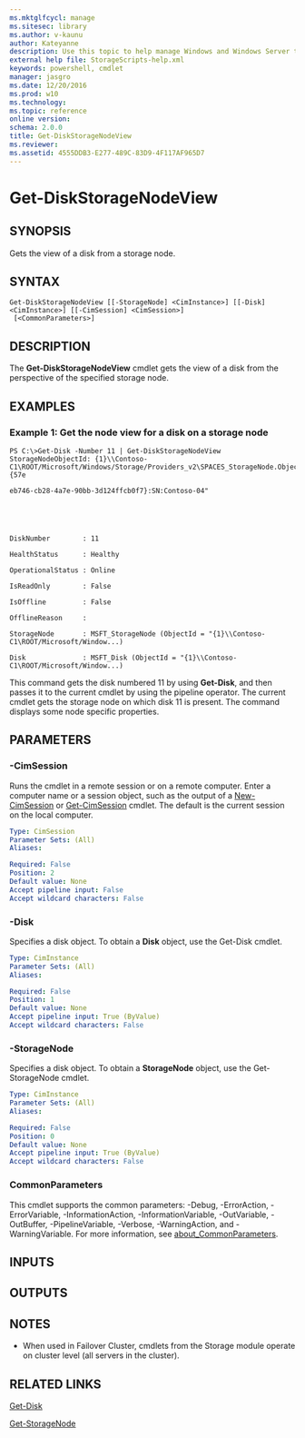 ```yaml
---
ms.mktglfcycl: manage
ms.sitesec: library
ms.author: v-kaunu
author: Kateyanne
description: Use this topic to help manage Windows and Windows Server technologies with Windows PowerShell.
external help file: StorageScripts-help.xml
keywords: powershell, cmdlet
manager: jasgro
ms.date: 12/20/2016
ms.prod: w10
ms.technology: 
ms.topic: reference
online version:
schema: 2.0.0
title: Get-DiskStorageNodeView
ms.reviewer:
ms.assetid: 4555DDB3-E277-489C-83D9-4F117AF965D7
---
```


# Get-DiskStorageNodeView

## SYNOPSIS
Gets the view of a disk from a storage node.

## SYNTAX

```
Get-DiskStorageNodeView [[-StorageNode] <CimInstance>] [[-Disk] <CimInstance>] [[-CimSession] <CimSession>]
 [<CommonParameters>]
```

## DESCRIPTION
The **Get-DiskStorageNodeView** cmdlet gets the view of a disk from the perspective of the specified storage node.

## EXAMPLES

### Example 1: Get the node view for a disk on a storage node
```
PS C:\>Get-Disk -Number 11 | Get-DiskStorageNodeView
StorageNodeObjectId: {1}\\Contoso-C1\ROOT/Microsoft/Windows/Storage/Providers_v2\SPACES_StorageNode.ObjectId="{57e

eb746-cb28-4a7e-90bb-3d124ffcb0f7}:SN:Contoso-04"





DiskNumber        : 11

HealthStatus      : Healthy

OperationalStatus : Online

IsReadOnly        : False

IsOffline         : False

OfflineReason     :

StorageNode       : MSFT_StorageNode (ObjectId = "{1}\\Contoso-C1\ROOT/Microsoft/Window...)

Disk              : MSFT_Disk (ObjectId = "{1}\\Contoso-C1\ROOT/Microsoft/Window...)
```

This command gets the disk numbered 11 by using **Get-Disk**, and then passes it to the current cmdlet by using the pipeline operator.
The current cmdlet gets the storage node on which disk 11 is present.
The command displays some node specific properties.

## PARAMETERS

### -CimSession
Runs the cmdlet in a remote session or on a remote computer.
Enter a computer name or a session object, such as the output of a [New-CimSession](http://go.microsoft.com/fwlink/p/?LinkId=227967) or [Get-CimSession](http://go.microsoft.com/fwlink/p/?LinkId=227966) cmdlet.
The default is the current session on the local computer.

```yaml
Type: CimSession
Parameter Sets: (All)
Aliases:

Required: False
Position: 2
Default value: None
Accept pipeline input: False
Accept wildcard characters: False
```

### -Disk
Specifies a disk object.
To obtain a **Disk** object, use the Get-Disk cmdlet.

```yaml
Type: CimInstance
Parameter Sets: (All)
Aliases:

Required: False
Position: 1
Default value: None
Accept pipeline input: True (ByValue)
Accept wildcard characters: False
```

### -StorageNode
Specifies a disk object.
To obtain a **StorageNode** object, use the Get-StorageNode cmdlet.

```yaml
Type: CimInstance
Parameter Sets: (All)
Aliases:

Required: False
Position: 0
Default value: None
Accept pipeline input: True (ByValue)
Accept wildcard characters: False
```

### CommonParameters
This cmdlet supports the common parameters: -Debug, -ErrorAction, -ErrorVariable, -InformationAction, -InformationVariable, -OutVariable, -OutBuffer, -PipelineVariable, -Verbose, -WarningAction, and -WarningVariable. For more information, see [about_CommonParameters](http://go.microsoft.com/fwlink/?LinkID=113216).

## INPUTS

## OUTPUTS

## NOTES

* When used in Failover Cluster, cmdlets from the Storage module operate on cluster level (all servers in the cluster).

## RELATED LINKS

[Get-Disk](./Get-Disk.md)

[Get-StorageNode](./Get-StorageNode.md)

